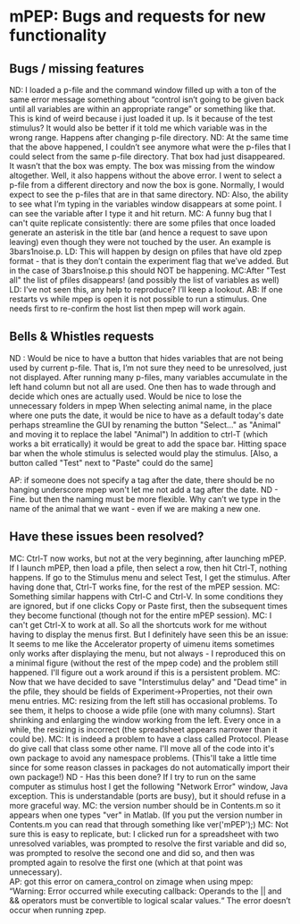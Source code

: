 # mPEP: Bugs and requests for new functionality

## Bugs / missing features 

ND: I loaded a p-file and the command window filled up with a ton of the same error message something about “control isn’t going to be given back until all variables are within an appropriate range” or something like that. This is kind of weird because i just loaded it up. Is it because of the test stimulus? It would also be better if it told me which variable was in the wrong range.
Happens after changing p-file directory.
ND: At the same time that the above happened, I couldn’t see anymore what were the p-files that I could select from the same p-file directory. That box had just disappeared. It wasn’t that the box was empty. The box was missing from the window altogether. Well, it also happens without the above error. I went to select a p-file from a different directory and now the box is gone. Normally, I would expect to see the p-files that are in that same directory.
ND: Also, the ability to see what I’m typing in the variables window disappears at some point. I can see the variable after I type it and hit return. 
MC: A funny bug that I can't quite replicate consistently: there are some pfiles that once loaded generate an asterisk in the title bar (and hence a request to save upon leaving) even though they were not touched by the user. An example is 3bars1noise.p. 
LD: This will happen by design on pfiles that have old zpep format - that is they don’t contain the experiment flag that we’ve added. But in the case of 3bars1noise.p this should NOT be happening.
MC:After "Test all" the list of pfiles disappears! (and possibly the list of variables as well) 
LD: I’ve not seen this, any help to reproduce? I’ll keep a lookout.
AB: If one restarts vs while mpep is open it is not possible to run a stimulus. One needs first to re-confirm the host list then mpep will work again.

## Bells & Whistles requests 
ND : Would be nice to have a button that hides variables that are not being used by current p-file. That is, I’m not sure they need to be unresolved, just not displayed. After running many p-files, many variables accumulate in the left hand column but not all are used. One then has to wade through and decide which ones are actually used. 
Would be nice to lose the unnecessary folders in mpep
When selecting animal name, in the place where one puts the date, it would be nice to have as a default today's date
perhaps streamline the GUI by renaming the button "Select..." as "Animal" and moving it to replace the label "Animal")
In addition to ctrl-T (which works a bit erratically) it would be great to add the space bar. Hitting space bar when the whole stimulus is selected would play the stimulus.
[Also, a button called "Test" next to "Paste" could do the same]

AP: if someone does not specify a tag after the date, there should be no hanging underscore 
mpep won't let me not add a tag after the date.
ND - Fine. but then the naming must be more flexible. Why can’t we type in the name of the animal that we want - even if we are making a new one. 

## Have these issues been resolved?
MC: Ctrl-T now works, but not at the very beginning, after launching mPEP. If I launch mPEP, then load a pfile, then select a row, then hit Ctrl-T, nothing happens. If go to the Stimulus menu and select Test, I get the stimulus. After having done that, Ctrl-T works fine, for the rest of the mPEP session.
MC: Something similar happens with Ctrl-C and Ctrl-V. In some conditions they are ignored, but if one clicks Copy or Paste first, then the subsequent times they become functional (though not for the entire mPEP session).
MC: I can't get Ctrl-X to work at all.
So all the shortcuts work for me without having to display the menus first. But I definitely have seen this be an issue: It seems to me like the Accelerator property of uimenu items sometimes only works after displaying the menu, but not always - I reproduced this on a minimal figure (without the rest of the mpep code) and the problem still happened. I'll figure out a work around if this is a persistent problem.
MC: Now that we have decided to save "Interstimulus delay" and "Dead time" in the pfile, they should be fields of Experiment->Properties, not their own menu entries.
MC: resizing from the left still has occasional problems. To see them, it helps to choose a wide pfile (one with many columns). Start shrinking and enlarging the window working from the left. Every once in a while, the resizing is incorrect (the spreadsheet appears narrower than it could be).
MC: It is indeed a problem to have a class called Protocol. Please do give call that class some other name. 
I'll move all of the code into it's own package to avoid any namespace problems. (This'll take a little time since for some reason classes in packages do not automatically import their own package!)
ND - Has this been done?
If I try to run on the same computer as stimulus host I get the following "Network Error" window, Java exception. This is understandable (ports are busy), but it should refuse in a more graceful way. 
MC: the version number should be in Contents.m so it appears when one types "ver" in Matlab. (If you put the version number in Contents.m you can read that through something like ver('mPEP');)
MC: Not sure this is easy to replicate, but: I clicked run for a spreadsheet with two unresolved variables, was prompted to resolve the first variable and did so, was prompted to resolve the second one and did so, and then was prompted again to resolve the first one (which at that point was unnecessary).  
AP: got this error on camera_control on zimage when using mpep:
“Warning: Error occurred while executing callback:
Operands to the || and && operators must be convertible to logical scalar values.“
The error doesn’t occur when running zpep.